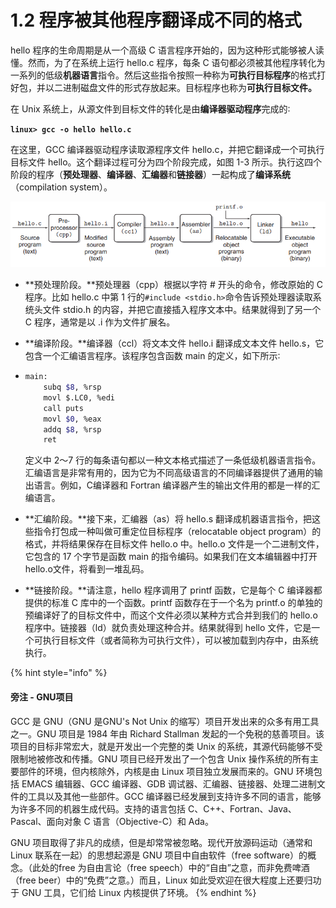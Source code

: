 # 1.2 程序被其他程序翻译成不同的格式

hello 程序的生命周期是从一个高级 C 语言程序开始的，因为这种形式能够被人读懂。然而，为了在系统上运行 hello.c 程序，每条 C 语句都必须被其他程序转化为一系列的低级**机器语言**指令。然后这些指令按照一种称为**可执行目标程序**的格式打好包，并以二进制磁盘文件的形式存放起来。目标程序也称为**可执行目标文件。**

在 Unix 系统上，从源文件到目标文件的转化是由**编译器驱动程序**完成的∶

**`linux> gcc -o hello hello.c`**

在这里，GCC 编译器驱动程序读取源程序文件 hello.c，并把它翻译成一个可执行目标文件 hello。这个翻译过程可分为四个阶段完成，如图 1-3 所示。执行这四个阶段的程序（**预处理器**、**编译器**、**汇编器**和**链接器**）一起构成了**编译系统**（compilation system）。

![Figure 1.3 The compilation system.](<../.gitbook/assets/image (2).png>)

* **预处理阶段。**预处理器（cpp）根据以字符 # 开头的命令，修改原始的 C 程序。比如 hello.c 中第 1 行的`#include <stdio.h>`命令告诉预处理器读取系统头文件 stdio.h 的内容，并把它直接插入程序文本中。结果就得到了另一个 C 程序，通常是以 .i 作为文件扩展名。
* **编译阶段。**编译器（ccl）将文本文件 hello.i 翻译成文本文件 hello.s，它包含一个汇编语言程序。该程序包含函数 main 的定义，如下所示∶
*   ```bash
    main:
        subq $8, %rsp
        movl $.LC0, %edi
        call puts
        movl $0, %eax
        addq $8, %rsp
        ret
    ```

    定义中 2～7 行的每条语句都以一种文本格式描述了一条低级机器语言指令。汇编语言是非常有用的，因为它为不同高级语言的不同编译器提供了通用的输出语言。例如，C编译器和 Fortran 编译器产生的输出文件用的都是一样的汇编语言。
* **汇编阶段。**接下来，汇编器（as）将 hello.s 翻译成机器语言指令，把这些指令打包成一种叫做可重定位目标程序（relocatable object program）的格式，并将结果保存在目标文件 hello.o 中。hello.o 文件是一个二进制文件，它包含的 17 个字节是函数 main 的指令编码。如果我们在文本编辑器中打开 hello.o文件，将看到一堆乱码。
* **链接阶段。**请注意，hello 程序调用了 printf 函数，它是每个 C 编译器都提供的标准 C 库中的一个函数。printf 函数存在于一个名为 printf.o 的单独的预编译好了的目标文件中，而这个文件必须以某种方式合并到我们的 hello.o 程序中。链接器（ld）就负责处理这种合并。结果就得到 hello 文件，它是一个可执行目标文件（或者简称为可执行文件），可以被加载到内存中，由系统执行。

{% hint style="info" %}
#### 旁注 - GNU项目

GCC 是 GNU（GNU 是GNU's Not Unix 的缩写）项目开发出来的众多有用工具之一。GNU 项目是 1984 年由 Richard Stallman 发起的一个免税的慈善项目。该项目的目标非常宏大，就是开发出一个完整的类 Unix 的系统，其源代码能够不受限制地被修改和传播。GNU 项目已经开发出了一个包含 Unix 操作系统的所有主要部件的环境，但内核除外，内核是由 Linux 项目独立发展而来的。GNU 环境包括 EMACS 编辑器、GCC 编译器、GDB 调试器、汇编器、链接器、处理二进制文件的工具以及其他一些部件。GCC 编译器已经发展到支持许多不同的语言，能够为许多不同的机器生成代码。支持的语言包括 C、C++、Fortran、Java、Pascal、面向对象 C 语言（Objective-C）和 Ada。

GNU 项目取得了非凡的成绩，但是却常常被忽略。现代开放源码运动（通常和 Linux 联系在一起）的思想起源是 GNU 项目中自由软件（free software）的概念。（此处的free 为自由言论（free speech）中的“自由”之意，而非免费啤酒（free beer）中的“免费”之意。）而且，Linux 如此受欢迎在很大程度上还要归功于 GNU 工具，它们给 Linux 内核提供了环境。
{% endhint %}
